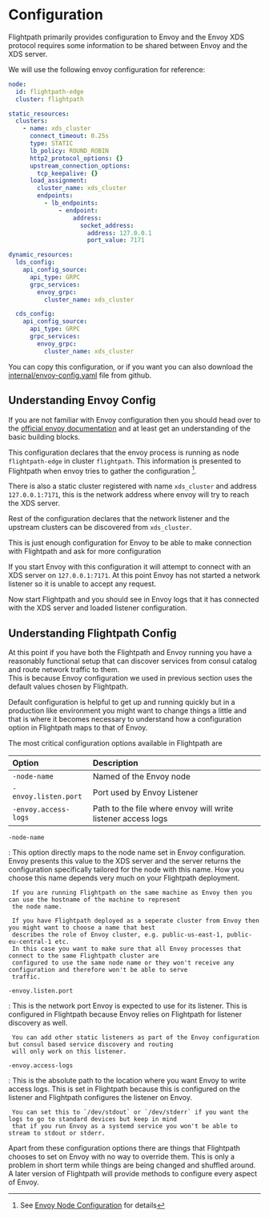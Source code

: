 # Configuration

Flightpath primarily provides configuration to Envoy and the Envoy XDS protocol requires some information to be shared
between Envoy and the XDS server. 

We will use the following envoy configuration for reference:

```yaml
node:
  id: flightpath-edge
  cluster: flightpath

static_resources:
  clusters:
    - name: xds_cluster
      connect_timeout: 0.25s
      type: STATIC
      lb_policy: ROUND_ROBIN
      http2_protocol_options: {}
      upstream_connection_options:
        tcp_keepalive: {}
      load_assignment:
        cluster_name: xds_cluster
        endpoints:
          - lb_endpoints:
              - endpoint:
                  address:
                    socket_address:
                      address: 127.0.0.1
                      port_value: 7171

dynamic_resources:
  lds_config:
    api_config_source:
      api_type: GRPC
      grpc_services:
        envoy_grpc:
          cluster_name: xds_cluster

  cds_config:
    api_config_source:
      api_type: GRPC
      grpc_services:
        envoy_grpc:
          cluster_name: xds_cluster

```

You can copy this configuration, or if you want you can also download the [internal/envoy-config.yaml][] file from github.

## Understanding Envoy Config

If you are not familiar with Envoy configuration then you should head over to the [official envoy documentation][] and at least get
an understanding of the basic building blocks.

This configuration declares that the envoy process is running as node `flightpath-edge` in cluster `flightpath`.
This information is presented to Flightpath when envoy tries to gather the configuration [^1].

There is also a static cluster registered with name `xds_cluster` and address `127.0.0.1:7171`, this is the network address
where envoy will try to reach the XDS server.

Rest of the configuration declares that the network listener and the upstream clusters can be discovered from `xds_cluster`.

This is just enough configuration for Envoy to be able to make connection with Flightpath and ask for more configuration

If you start Envoy with this configuration it will attempt to connect with an XDS server on `127.0.0.1:7171`. At this point
Envoy has not started a network listener so it is unable to accept any request. 

Now start Flightpath and you should see in Envoy logs that it has connected with the XDS server and loaded listener configuration.

## Understanding Flightpath Config

At this point if you have both the Flightpath and Envoy running you have a reasonably functional setup that can discover services
from consul catalog and route network traffic to them.  
This is because Envoy configuration we used in previous section uses the default values chosen by Flightpath.  

Default configuration is helpful to get up and running quickly but in a production like environment you might want to
change things a little and that is where it becomes necessary to understand how a configuration option in Flightpath maps
to that of Envoy.

The most critical configuration options available in Flightpath are


| Option |  Description |
|:--------|:------------|
| `-node-name` |  Named of the Envoy node |
| `-envoy.listen.port` |  Port used by Envoy Listener |
| `-envoy.access-logs` |  Path to the file where envoy will write listener access logs |


`-node-name`

:    This option directly maps to the node name set in Envoy configuration. Envoy presents this value to the XDS server
     and the server returns the configuration specifically tailored for the node with this name. How you choose this name
     depends very much on your Flightpath deployment.
     
     If you are running Flightpath on the same machine as Envoy then you can use the hostname of the machine to represent
     the node name.
     
     If you have Flightpath deployed as a seperate cluster from Envoy then you might want to choose a name that best
     describes the role of Envoy cluster, e.g. public-us-east-1, public-eu-central-1 etc.
     In this case you want to make sure that all Envoy processes that connect to the same Flightpath cluster are
     configured to use the same node name or they won't receive any configuration and therefore won't be able to serve
     traffic.

`-envoy.listen.port`

:    This is the network port Envoy is expected to use for its listener. This is configured in Flightpath because Envoy
     relies on Flightpath for listener discovery as well.
     
     You can add other static listeners as part of the Envoy configuration but consul based service discovery and routing
     will only work on this listener.


`-envoy.access-logs`

:    This is the absolute path to the location where you want Envoy to write access logs. This is set in Flightpath
     because this is configured on the listener and Flightpath configures the listener on Envoy.

     You can set this to `/dev/stdout` or `/dev/stderr` if you want the logs to go to standard devices but keep in mind
     that if you run Envoy as a systemd service you won't be able to stream to stdout or stderr.  


Apart from these configuration options there are things that Flightpath chooses to set on Envoy with no way to override them.
This is only a problem in short term while things are being changed and shuffled around. A later version of Flightpath
will provide methods to configure every aspect of Envoy.



[^1]: See [Envoy Node Configuration](https://www.envoyproxy.io/docs/envoy/latest/api-v2/api/v2/core/base.proto#envoy-api-msg-core-node) for details

[internal/envoy-config.yaml]: https://github.com/Gufran/flightpath/blob/master/internal/envoy-config.yaml
[official envoy documentation]: https://www.envoyproxy.io/docs/envoy/latest/configuration/configuration
